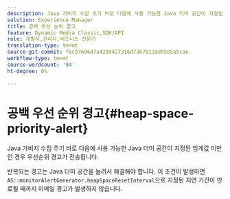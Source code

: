 ```yaml
---
description: Java 가비지 수집 주기 바로 다음에 사용 가능한 Java 더미 공간이 지정된 임계값 미만인 경우 우선순위 경고가 전송됩니다.
solution: Experience Manager
title: 공백 우선 순위 경고
feature: Dynamic Media Classic,SDK/API
role: 개발자,관리자,비즈니스 전문가
translation-type: tm+mt
source-git-commit: f6c97606d7a4209427316d7367013ad9585a5cae
workflow-type: tm+mt
source-wordcount: '94'
ht-degree: 0%

---
```



# 공백 우선 순위 경고{#heap-space-priority-alert}

Java 가비지 수집 주기 바로 다음에 사용 가능한 Java 더미 공간이 지정된 임계값 미만인 경우 우선순위 경고가 전송됩니다.

반복되는 경고는 Java 더미 공간을 늘려서 해결해야 합니다. 이 조건이 발생하면 `AS::monitorAlertGenerator.heapSpaceResetInterval`으로 지정된 지연 기간이 만료될 때까지 이메일 경고가 발생하지 않습니다.
